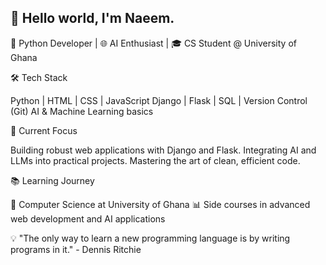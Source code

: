 ## 👋 Hello world, I'm Naeem.
🐍 Python Developer | 🌐 AI Enthusiast | 🎓 CS Student @ University of Ghana

<!--
**naeemAbdul-Aziz/naeemAbdul-Aziz** is a ✨ _special_ ✨ repository because its `README.md` (this file) appears on your GitHub profile.

Here are some ideas to get you started:
🚀 About Me
- 💻 Crafting code and building the future, one line at a time. 
- 🌱 Currenlty diving deep into Django and Data science.
- 🔍 Exploring the world of AI and LLMs and their applications.
- 🤔 I’m looking for help with ...
- 💬 Ask me about Python, LLMs and Data science.
- 📫 How to reach me: naeemabdulaziz202@gmail.com
- 😄 Him/He
- ⚡ Fun fact: When I'm not coding, you'll find me at the gym!
-->

🛠️ Tech Stack

Python | HTML | CSS | JavaScript
Django | Flask |
SQL | Version Control (Git)
AI & Machine Learning basics

🔭 Current Focus

Building robust web applications with Django and Flask.
Integrating AI and LLMs into practical projects.
Mastering the art of clean, efficient code.

📚 Learning Journey

🏫 Computer Science at University of Ghana
📊 Side courses in advanced web development and AI applications

💡 "The only way to learn a new programming language is by writing programs in it." - Dennis Ritchie
